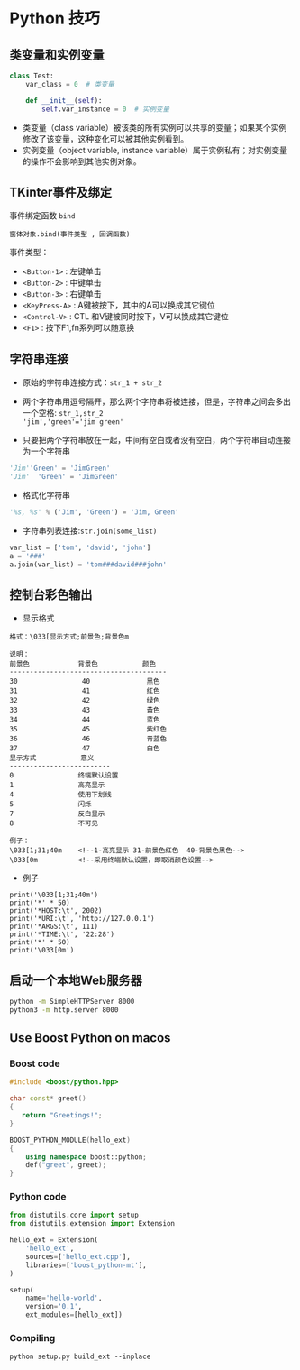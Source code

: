 # Python 技巧

## 类变量和实例变量

```python
class Test:
    var_class = 0  # 类变量

    def __init__(self):
        self.var_instance = 0  # 实例变量
```

* 类变量（class variable）被该类的所有实例可以共享的变量；如果某个实例修改了该变量，这种变化可以被其他实例看到。
* 实例变量（object variable, instance variable）属于实例私有；对实例变量的操作不会影响到其他实例对象。

## TKinter事件及绑定

事件绑定函数 `bind`  

`窗体对象.bind(事件类型 , 回调函数)`  

事件类型：
* `<Button-1>` : 左键单击
* `<Button-2>` : 中键单击
* `<Button-3>` : 右键单击
* `<KeyPress-A>` : A键被按下，其中的A可以换成其它键位
* `<Control-V>` : CTL 和V键被同时按下，V可以换成其它键位
* `<F1>` : 按下F1,fn系列可以随意换

## 字符串连接

* 原始的字符串连接方式：`str_1 + str_2`

* 两个字符串用逗号隔开，那么两个字符串将被连接，但是，字符串之间会多出一个空格: `str_1,str_2`  
`'jim','green'='jim green'`

* 只要把两个字符串放在一起，中间有空白或者没有空白，两个字符串自动连接为一个字符串
```python
'Jim''Green' = 'JimGreen'
'Jim'  'Green' = 'JimGreen'
```

* 格式化字符串
```python
'%s, %s' % ('Jim', 'Green') = 'Jim, Green'
```

* 字符串列表连接:`str.join(some_list)`
```python
var_list = ['tom', 'david', 'john']
a = '###'
a.join(var_list) = 'tom###david###john'
```

## 控制台彩色输出

* 显示格式

```
格式：\033[显示方式;前景色;背景色m

说明：
前景色            背景色           颜色
---------------------------------------
30                40              黑色
31                41              红色
32                42              绿色
33                43              黃色
34                44              蓝色
35                45              紫红色
36                46              青蓝色
37                47              白色
显示方式           意义
-------------------------
0                终端默认设置
1                高亮显示
4                使用下划线
5                闪烁
7                反白显示
8                不可见

例子：
\033[1;31;40m    <!--1-高亮显示 31-前景色红色  40-背景色黑色-->
\033[0m          <!--采用终端默认设置，即取消颜色设置-->
```

* 例子

```
print('\033[1;31;40m')
print('*' * 50)
print('*HOST:\t', 2002)
print('*URI:\t', 'http://127.0.0.1')
print('*ARGS:\t', 111)
print('*TIME:\t', '22:28')
print('*' * 50)
print('\033[0m')
```

## 启动一个本地Web服务器

```sh
python -m SimpleHTTPServer 8000
python3 -m http.server 8000
```

## Use Boost Python on macos

### Boost code

```cpp
#include <boost/python.hpp>

char const* greet()
{
   return "Greetings!";
}

BOOST_PYTHON_MODULE(hello_ext)
{
    using namespace boost::python;
    def("greet", greet);
}
```

### Python code

```py
from distutils.core import setup
from distutils.extension import Extension

hello_ext = Extension(
    'hello_ext',
    sources=['hello_ext.cpp'],
    libraries=['boost_python-mt'],
)

setup(
    name='hello-world',
    version='0.1',
    ext_modules=[hello_ext])
```

### Compiling

```shell
python setup.py build_ext --inplace
```